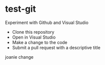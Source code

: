 # test-git
Experiment with Github and Visual Studio
 - Clone this repository
 - Open in Visual Studio
 - Make a change to the code
 - Submit a pull request with a descriptive title

 joanie change
